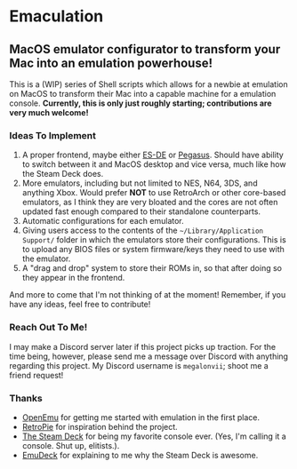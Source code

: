 # Emaculation

## MacOS emulator configurator to transform your Mac into an emulation powerhouse!

This is a (WIP) series of Shell scripts which allows for a newbie at emulation on MacOS to transform their Mac into a capable machine for a emulation console. **Currently, this is only just roughly starting; contributions are very much welcome!**

### Ideas To Implement

1. A proper frontend, maybe either [ES-DE](https://github.com/Aloshi/EmulationStation) or [Pegasus](https://github.com/mmatyas/pegasus-frontend). Should have ability to switch between it and MacOS desktop and vice versa, much like how the Steam Deck does.
2. More emulators, including but not limited to NES, N64, 3DS, and anything Xbox. Would prefer **NOT** to use RetroArch or other core-based emulators, as I think they are very bloated and the cores are not often updated fast enough compared to their standalone counterparts.
3. Automatic configurations for each emulator.
4. Giving users access to the contents of the `~/Library/Application Support/` folder in which the emulators store their configurations. This is to upload any BIOS files or system firmware/keys they need to use with the emulator.
5. A "drag and drop" system to store their ROMs in, so that after doing so they appear in the frontend.

And more to come that I'm not thinking of at the moment! Remember, if you have any ideas, feel free to contribute! 

### Reach Out To Me!

I may make a Discord server later if this project picks up traction. For the time being, however, please send me a message over Discord with anything regarding this project. My Discord username is `megalonvii`; shoot me a friend request!

### Thanks

- [OpenEmu](https://openemu.org/) for getting me started with emulation in the first place.
- [RetroPie](https://github.com/RetroPie/RetroPie-Setup) for inspiration behind the project.
- [The Steam Deck](https://www.steamdeck.com/en/) for being my favorite console ever. (Yes, I'm calling it a console. Shut up, elitists.).
- [EmuDeck](https://www.emudeck.com/) for explaining to me why the Steam Deck is awesome.

